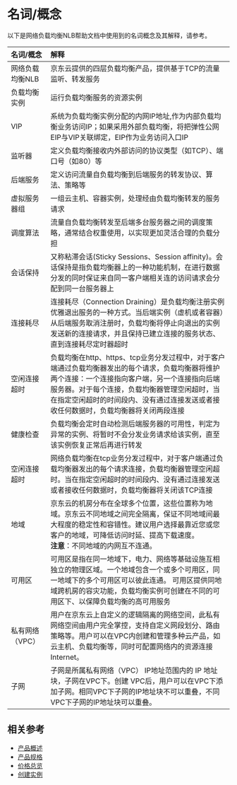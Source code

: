 # 名词/概念
以下是网络负载均衡NLB帮助文档中使用到的名词概念及其解释，请参考。

| 名词/概念 | 解释 |
| :- | :- |
| 网络负载均衡NLB | 京东云提供的四层负载均衡产品，提供基于TCP的流量监听、转发服务|
| 负载均衡实例 | 运行负载均衡服务的资源实例|
| VIP | 系统为负载均衡实例分配的内网IP地址,作为内部负载均衡业务访问IP；如果采用外部负载均衡，将把弹性公网EIP与VIP关联绑定，EIP作为业务访问入口IP|
| 监听器 | 定义负载均衡接收内外部访问的协议类型（如TCP）、端口号（如80）等|
| 后端服务 | 定义访问流量自负载均衡到后端服务的转发协议、算法、策略等|
| 虚拟服务器组 | 一组云主机、容器实例，处理经由负载均衡转发的服务请求|
| 调度算法 | 流量自负载均衡转发至后端多台服务器之间的调度策略，通常结合权重使用，以实现更加灵活合理的负载分担|
| 会话保持 | 又称粘滞会话(Sticky Sessions、Session affinity)。会话保持是指负载均衡器上的一种功能机制，在进行数据分发的同时保证来自同一客户端相关连的访问请求会分配到同一台服务器上|
| 连接耗尽 | 连接耗尽（Connection Draining）是负载均衡注册实例优雅退出服务的一种方式。当后端实例（虚机或者容器）从后端服务取消注册时，负载均衡将停止向退出的实例发送新的连接请求，并且保持已建立连接的服务状态、直到连接耗尽定时器超时|
| 空闲连接超时 | 负载均衡在http、https、tcp业务分发过程中，对于客户端通过负载均衡器发出的每个请求，负载均衡器将维护两个连接：一个连接指向客户端，另一个连接指向后端服务器。对于每个连接，负载均衡器管理空闲超时，当在指定空闲超时的时间段内、没有通过连接发送或者接收任何数据时，负载均衡器将关闭两段连接|
| 健康检查 | 负载均衡会定时自动检测后端服务器的可用性，判定为异常的实例、将暂时不会分发业务请求给该实例，直至该实例恢复正常后再进行转发|
| 空闲连接超时 | 网络负载均衡在tcp业务分发过程中，对于客户端通过负载均衡器发出的每个请求连接，负载均衡器管理空闲超时。当在指定空闲超时的时间段内、没有通过连接发送或者接收任何数据时，负载均衡器将关闭该TCP连接|
| 地域 | 京东云的机房分布在全球多个位置，这些位置称为地域。京东云不同地域之间完全隔离，保证不同地域间最大程度的稳定性和容错性。建议用户选择最靠近您或您客户的地域，可降低访问时延、提高下载速度。<br />**注意**：不同地域的内网互不连通。|
| 可用区 | 可用区是指在同一地域下，电力、网络等基础设施互相独立的物理区域。一个地域包含一个或多个可用区，同一地域下的多个可用区可以彼此连通。 可用区提供同地域跨机房的容灾功能，负载均衡实例可创建在不同的可用区下、以保障负载均衡的高可用服务|
| 私有网络（VPC） | 用户在京东云上自定义的逻辑隔离的网络空间，此私有网络空间由用户完全掌控，支持自定义网段划分、路由策略等。用户可以在VPC内创建和管理多种云产品，如云主机、负载均衡等，同时可配置网络内的资源连接Internet。 |
| 子网 | 子网是所属私有网络（VPC） IP地址范围内的 IP 地址块，子网在VPC下。创建 VPC后，用户可以在VPC下添加子网。相同VPC下子网的IP地址块不可以重叠，不同VPC下子网的IP地址块可以重叠。 |


## 相关参考

- [产品概述](../Product-Introduction/Overview.md)
- [产品规格](../Product-Introduction/Specification.md)
- [价格总览](../Pricing/Price-Overview.md)
- [创建实例](../Getting-Started/Create-Instance.md)
